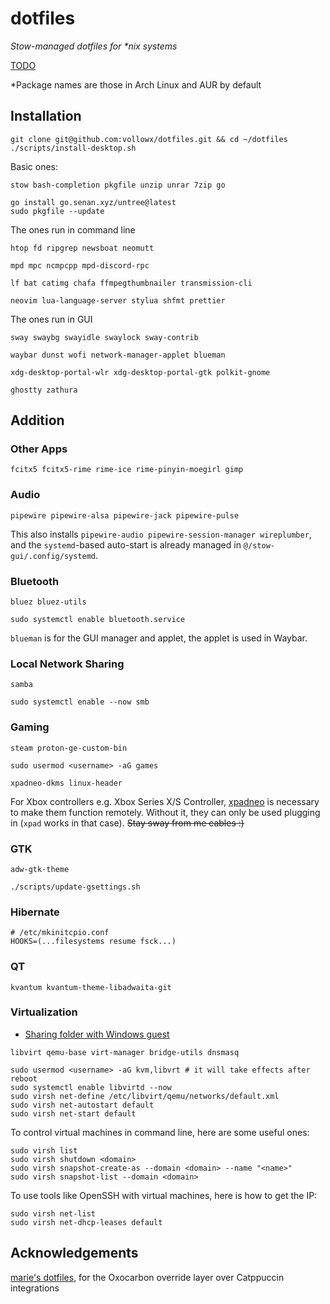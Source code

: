 # dotfiles

_Stow-managed dotfiles for *nix systems_

[TODO](./TODO.md)

*Package names are those in Arch Linux and AUR by default

## Installation

    git clone git@github.com:vollowx/dotfiles.git && cd ~/dotfiles
    ./scripts/install-desktop.sh

Basic ones:

`stow bash-completion pkgfile unzip unrar 7zip go`

    go install go.senan.xyz/untree@latest
    sudo pkgfile --update

The ones run in command line

`htop fd ripgrep newsboat neomutt`

`mpd mpc ncmpcpp mpd-discord-rpc`

`lf bat catimg chafa ffmpegthumbnailer transmission-cli`

`neovim lua-language-server stylua shfmt prettier`

The ones run in GUI

`sway swaybg swayidle swaylock sway-contrib`

`waybar dunst wofi network-manager-applet blueman`

`xdg-desktop-portal-wlr xdg-desktop-portal-gtk polkit-gnome`

`ghostty zathura`

## Addition

### Other Apps

`fcitx5 fcitx5-rime rime-ice rime-pinyin-moegirl gimp`

### Audio

`pipewire pipewire-alsa pipewire-jack pipewire-pulse`

This also installs `pipewire-audio pipewire-session-manager wireplumber`, and
the `systemd`-based auto-start is already managed in
`@/stow-gui/.config/systemd`.

### Bluetooth

`bluez bluez-utils`

    sudo systemctl enable bluetooth.service

`blueman` is for the GUI manager and applet, the applet is used in Waybar.

### Local Network Sharing

`samba`

    sudo systemctl enable --now smb

### Gaming

`steam proton-ge-custom-bin`

    sudo usermod <username> -aG games

`xpadneo-dkms linux-header`

For Xbox controllers e.g. Xbox Series X/S Controller,
[xpadneo](https://github.com/atar-axis/xpadneo) is necessary to make them
function remotely. Without it, they can only be used plugging in (`xpad` works
in that case).
<del>Stay sway from me cables :)</del>

### GTK

`adw-gtk-theme`

    ./scripts/update-gsettings.sh

### Hibernate

```
# /etc/mkinitcpio.conf
HOOKS=(...filesystems resume fsck...)
```

### QT

`kvantum kvantum-theme-libadwaita-git`

### Virtualization

- [Sharing folder with Windows guest](https://www.debugpoint.com/kvm-share-folder-windows-guest/)

`libvirt qemu-base virt-manager bridge-utils dnsmasq`

    sudo usermod <username> -aG kvm,libvrt # it will take effects after reboot
    sudo systemctl enable libvirtd --now
    sudo virsh net-define /etc/libvirt/qemu/networks/default.xml
    sudo virsh net-autostart default
    sudo virsh net-start default

To control virtual machines in command line, here are some useful ones:

    sudo virsh list
    sudo virsh shutdown <domain>
    sudo virsh snapshot-create-as --domain <domain> --name "<name>"
    sudo virsh snapshot-list --domain <domain>

To use tools like OpenSSH with virtual machines, here is how to get the IP:

    sudo virsh net-list
    sudo virsh net-dhcp-leases default

## Acknowledgements

[marie's dotfiles](https://github.com/mariesavch/dotfiles), for the Oxocarbon override layer over Catppuccin integrations
